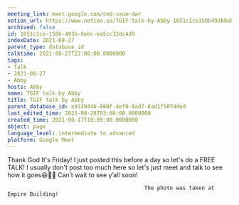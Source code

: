 ```yaml
---
meeting_link: meet.google.com/cmd-sxum-dwr
notion_url: https://www.notion.so/TGIF-talk-by-Abby-1651c1ce150b493b8ebcea5cc32dc4d9
archived: false
id: 1651c1ce-150b-493b-8ebc-ea5cc32dc4d9
indexDate: 2021-08-27
parent_type: database_id
talktime: 2021-08-27T22:00:00.0000000
tags:
- Talk
- 2021-08-27
- Abby
hosts: Abby
name: TGIF talk by Abby
title: TGIF talk by Abby
parent_database_id: e9339446-880f-4ef0-8ad7-8ad1f507dded
last_edited_time: 2021-08-28T03:08:00.0000000
created_time: 2021-08-17T19:09:00.0000000
object: page
language_level: intermediate to advanced
platform: Google Meet
---
```




Thank God It's Friday! I just posted this before a day so let's do a FREE TALK!
I usually don't post too much here so let's just meet and talk to see how it goes😆👍🏻
Can’t wait to see y’all soon!



                                               The photo was taken at Empire Building!











